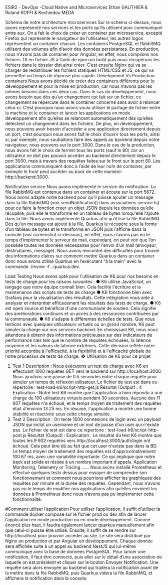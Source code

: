 ESIR2 - DevOps -Cloud Native and Microservices
Ethan GAUTHIER & Roland KOFFI & Kechiedou MEDA

Schéma de notre architecture microservices
Sur le schéma ci-dessus, nous avons représenté nos services et les ports
qu’ils utilisent pour communiquer entre eux.
On a fait le choix de créer un container par microservice, excepté Firefox
qui représente le navigateur de l’utilisateur, les autres logos représentent un
container chacun. Les containers PostgreSQL et RabbitMQ utilisent des volumes
afin d’avoir des données persistantes.
En production, nous n’avons pas de container pour Angular, en effet, nous
compilons nos fichiers TS en fichier JS à l’aide de npm run build puis nous
récupérons les fichiers dans le dossier dist ainsi créer. C’est ensuite Nginx qui va
se charger de redistribuer les fichiers statiques HTML/CSS et JS, ce qui va
permettre un temps de réponse plus rapide.
Development Vs Production containers
Nous avons décidé de créer des containers différents pour le
développement et pour la mise en production, car nous n’avons pas les mêmes
besoins dans ces deux cas.
Dans le cas du développement, nous avons besoin que dès qu’un
changement est fait sur un fichier, ce changement se répercute dans le container
concerné sans avoir à relancer celui-ci. C’est pourquoi nous avons voulu utiliser le
partage de fichier entre la machine et le container et lancer les applications en
mode développement afin qu’elles se relancent automatiquement dès qu’elles
détectent un changement dans les fichiers.
De plus, en développement, nous pouvons avoir besoin d'accéder à une
application directement depuis un port, c’est pourquoi nous avons fait le choix
d’ouvrir tous les ports, ainsi si, par exemple, nous souhaitons faire des appels au
backend depuis notre navigateur, nous pouvons sur le port 3000.
Dans le cas de la production, nous avons fait le choix de fermer tous les
ports (sauf le 80) car un utilisateur ne doit pas pouvoir accéder au backend
directement depuis le port 3000, mais à travers des requêtes faites sur le front sur
le port 80. Les applications communiquent donc à l’aide de leur nom de
container, par exemple le front peut accéder au back de cette manière:
http://backend:3000.


Notification service
Nous avons implémenté le service de notification. La file RabbitMQ est
contenue dans un container et écoute sur le port 5672.
Nous avons adapté notre backend pour qu’il puisse ajouter un message
dans la file RabbitMQ (voir sendNotification() dans
associations.service.ts) pour ce faire la fonction créer un objet JSON depuis
les données qu’elle récupère, puis elle le transforme en un tableau de bytes
lorsqu'elle l’ajoute dans la file.
Nous avons implémenté Quarkus afin qu’il lise la file RabbitMQ. Dès qu’un
message est ajouté à la file, Quarkus le récupère sous la forme d’un tableau de
bytes et le transforme en JSON puis l’affiche dans la console (voir screenshot
ci-dessous), en effet, nous n’avons pas eu le temps d’implémenter le serveur de
mail, cependant, on peut voir que l’on possède toutes les données nécessaires
pour l’envoi d’un mail (envoyeur, destinataires, message).
Nous avons rencontré des difficultés pour trouver des informations claires
sur comment mettre Quarkus dans un container donc nous avons utilisé Quarkus
en l’exécutant “à la main” avec la commande ./mvnw -f . quarkus:dev.

Load Testing
Nous avons opté pour l'utilisation de K6 pour nos besoins en tests de charge pour
les raisons suivantes :
● K6 utilise JavaScript, un langage que notre équipe connaît bien. Cela facilite
l'écriture et la maintenance des scripts de tests de charge
● K6 fonctionne bien avec Grafana pour la visualisation des résultats. Cette
intégration nous aide à analyser et interpréter efficacement les résultats
des tests de charge.
● K6 est open source et bénéficie d'une communauté de soutien. Cela
signifie des améliorations continues et un accès à des ressources
contribuées par la communauté.
● K6 s'adapte à différentes échelles de tests. Que nous testions avec quelques
utilisateurs virtuels ou un grand nombre, K6 peut simuler la charge sur nos
services backend.
En choisissant K6, nous nous attendons à obtenir des informations précieuses sur
des indicateurs de performance clés tels que le nombre de requêtes échouées, la
latence moyenne et les valeurs de latence extrêmes. Cette décision reflète notre
priorité accordée à l'efficacité, à la flexibilité et à l'efficacité globale de notre
processus de tests de charge.
❖ Utilisation de K6 pour ce projet
1. Test 1
Description :
Nous exécutons un test de charge avec K6 en effectuant 1000 requêtes GET vers
le backend sur http://localhost:3000. Nous ajoutons une pause de 0.5 secondes
entre chaque requête pour simuler un temps de réflexion utilisateur.
Le fichier de test est dans ce répertoire : test-load-k6/script-http-get.js
Résultat (Output) :
4
Explication :
Notre test K6 montre que l'application a bien répondu à une charge de 100
utilisateurs virtuels pendant 30 secondes. Aucune des 11 607 requêtes n'a échoué,
et le temps moyen de traitement des requêtes était d'environ 13.25 ms. En
résumé, l'application a montré une bonne stabilité et réactivité sous cette charge
simulée.
2. Test 2
Description :
On tente 1000 connexions de login avec un payload JSON qui inclut un username
et un mot de passe d'un user qui n'existe pas.
Le fichier de test est dans ce répertoire : test-load-k6/script-http-post.js
Résultat (Output) :
Explication :
Le résultat du test K6 montre que toutes les 9 902 requêtes vers
http://localhost:3000/auth/login ont échoué. Cela peut être dû au fait que
cet user n'existe pas dans la BD. Le temps moyen de traitement des requêtes est
d'approximativement 100.67 ms, avec une variabilité importante. Ce qui implique
que notre back est solide et résiste à un nombre important d'appels.
Application Monitoring, Telemetry or Tracing
...... Nous avons installé Prometheus et effectué quelques tests dessus pour essayer
de comprendre son fonctionnement et comment nous pourrions afficher les
graphiques des requêtes par minute et la durée des requêtes. Cependant, nous
n’avons pas eu le temps de modifier nos applications afin qu’elles envoient les
données à Prometheus donc nous n’avons pas pu implémenter cette
fonctionnalité.

#Comment utiliser l’application
Pour utiliser l’application, il suffit d’utiliser la commande docker compose
sur le fichier prod ou dev afin de lancer l’application en mode production ou en
mode développement.
Comme énoncé plus haut, il faudra également lancer quarkus
manuellement afin que celui-ci puisse être utilisé.
Ensuite, il suffit de se rendre sur http://localhost pour pouvoir accéder au
site. Le site sera distribué par Nginx en production et par Angular en
développement.
Chaque donnée sera affichée suite à un appel au backend NestJS qui
lui-même communique avec la base de données PostgreSQL.
Pour lancer une notification, il faut être connecté, puis aller sur le détail
d’une association de laquelle on est président et cliquer sur le bouton Envoyer
Notification. Une requête sera alors envoyée au backend qui traitera la notification
avant de la mettre dans la file RabbitMQ, puis Quarkus videra la file RabbitMQ, et
affichera la notification dans la console.

